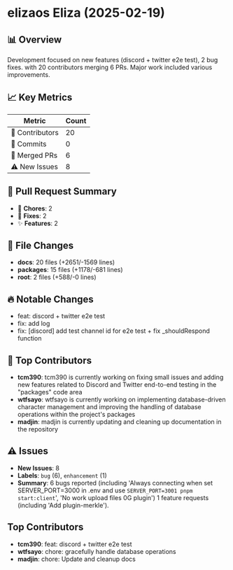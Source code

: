 # elizaos Eliza (2025-02-19)
    
## 📊 Overview
Development focused on new features (discord + twitter e2e test), 2 bug fixes. with 20 contributors merging 6 PRs. Major work included various improvements.

## 📈 Key Metrics
| Metric | Count |
|---------|--------|
| 👥 Contributors | 20 |
| 📝 Commits | 0 |
| 🔄 Merged PRs | 6 |
| ⚠️ New Issues | 8 |

## 🔄 Pull Request Summary
- 🧹 **Chores**: 2
- 🐛 **Fixes**: 2
- ✨ **Features**: 2

## 📁 File Changes
- **docs**: 20 files (+2651/-1569 lines)
- **packages**: 15 files (+1178/-681 lines)
- **root**: 2 files (+588/-0 lines)

## 🔥 Notable Changes
- feat: discord + twitter e2e test
- fix: add log
- fix: [discord] add test channel id for e2e test + fix _shouldRespond function

## 👥 Top Contributors
- **tcm390**: tcm390 is currently working on fixing small issues and adding new features related to Discord and Twitter end-to-end testing in the "packages" code area
- **wtfsayo**: wtfsayo is currently working on implementing database-driven character management and improving the handling of database operations within the project's packages
- **madjin**: madjin is currently updating and cleaning up documentation in the repository

## ⚠️ Issues
- **New Issues**: 8
- **Labels**: `bug` (6), `enhancement` (1)
- **Summary**: 6 bugs reported (including 'Always connecting when set SERVER_PORT=3000 in .env and use `SERVER_PORT=3001 pnpm start:client`', 'No work upload files 0G plugin') 1 feature requests (including 'Add plugin-merkle').

## Top Contributors
- **tcm390**: feat: discord + twitter e2e test
- **wtfsayo**: chore: gracefully handle database operations
- **madjin**: chore: Update and cleanup docs